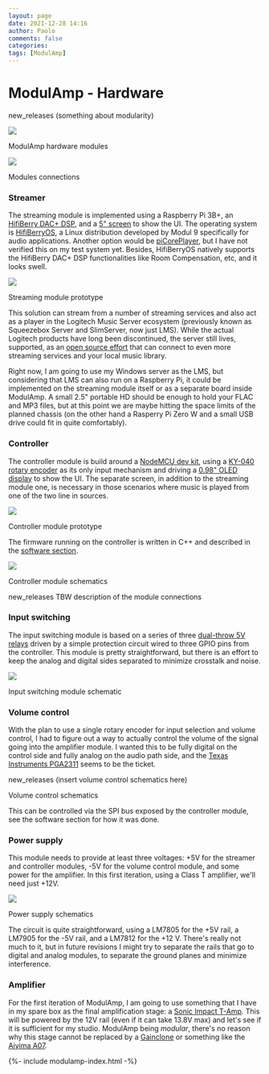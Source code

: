 ```yaml
---
layout: page
date: 2021-12-28 14:16
author: Paolo
comments: false
categories:
tags: [ModulAmp]
---
```

# ModulAmp - Hardware

<span class="material-icons-round">new_releases</span> (something about modularity)

![](high_level_1.0.png)
<figcaption>ModulAmp hardware modules</figcaption>

![](modules_1.0.png)
<figcaption>Modules connections</figcaption>

### Streamer

The streaming module is implemented using a Raspberry Pi 3B+, an [HifiBerry DAC+ DSP](https://www.hifiberry.com/shop/boards/hifiberry-dac-dsp/), and a [5" screen](https://smile.amazon.com/gp/product/B095HQPY5X) to show the UI. The operating system is [HifiBerryOS](https://www.hifiberry.com/hifiberryos/), a Linux distribution developed by Modul 9 specifically for audio applications. Another option would be [piCorePlayer](https://docs.picoreplayer.org/getting-started/), but I have not verified this on my test system yet. Besides, HifiBerryOS natively supports the HifiBerry DAC+ DSP functionalities like Room Compensation, etc, and it looks swell.

![](streamer-1.jpg)
<figcaption>Streaming module prototype</figcaption>

This solution can stream from a number of streaming services and also act as a player in the Logitech Music Server ecosystem (previously known as Squeezebox Server and SlimServer, now just LMS). While the actual Logitech products have long been discontinued, the server still lives, supported, as an [open source effort](https://wiki.slimdevices.com/index.php/Logitech_Media_Server.html) that can connect to even more streaming services and your local music library.

Right now, I am going to use my Windows server as the LMS, but considering that LMS can also run on a Raspberry Pi, it could be implemented on the streaming module itself or as a separate board inside ModulAmp. A small 2.5" portable HD should be enough to hold your FLAC and MP3 files, but at this point we are maybe hitting the space limits of the planned chassis (on the other hand a Rasperry Pi Zero W and a small USB drive could fit in quite comfortably).

### Controller

The controller module is build around a [NodeMCU dev kit](https://smile.amazon.com/AITRIP-NodeMcu-Internet-Development-Micropython/dp/B08B4P9LB7), using a [KY-040 rotary encoder](https://smile.amazon.com/gp/product/B06XQTHDRR) as its only input mechanism and driving a [0.98" OLED display](https://smile.amazon.com/gp/product/B07F3KY8NF) to show the UI. The separate screen, in addition to the streaming module one, is necessary in those scenarios where music is played from one of the two line in sources.

![](controller-1.jpg)
<figcaption>Controller module prototype</figcaption>

The firmware running on the controller is written in C++ and described in the [software section](software.html#controller).

![](controller_schematic_1.0.png)
<figcaption>Controller module schematics</figcaption>

<span class="material-icons-round">new_releases</span> TBW description of the module connections

### Input switching

The input switching module is based on a series of three [dual-throw 5V relays](https://smile.amazon.com/gp/product/B0874MC6D3) driven by a simple protection circuit wired to three GPIO pins from the controller. This module is pretty straightforward, but there is an effort to keep the analog and digital sides separated to minimize crosstalk and noise.

![](input_switching_schematic_1.0.png)
<figcaption>Input switching module schematic</figcaption>

### Volume control

With the plan to use a single rotary encoder for input selection and volume control, I had to figure out a way to actually control the volume of the signal going into the amplifier module. I wanted this to be fully digital on the control side and fully analog on the audio path side, and the [Texas Instruments PGA2311](https://www.ti.com/lit/ds/symlink/pga2311.pdf?ts=1640124937060&ref_url=https%253A%252F%252Fwww.ti.com%252Fproduct%252FPGA2311) seems to be the ticket.

<span class="material-icons-round">new_releases</span> (insert volume control schematics here)
<figcaption>Volume control schematics</figcaption>

This can be controlled via the SPI bus exposed by the controller module, see the software section for how it was done.

### Power supply

This module needs to provide at least three voltages: +5V for the streamer and controller modules, -5V for the volume control module, and some power for the amplifier. In this first iteration, using a Class T amplifier, we'll need just +12V.

![](power_supply_schematic_1.0.png)
<figcaption>Power supply schematics</figcaption>

The circuit is quite straightforward, using a LM7805 for the +5V rail, a LM7905 for the -5V rail, and a LM7812 for the +12 V. There's really not much to it, but in future revisions I might try to separate the rails that go to digital and analog modules, to separate the ground planes and minimize interference.

### Amplifier

For the first iteration of ModulAmp, I am going to use something that I have in my spare box as the final amplification stage: a [Sonic Impact T-Amp](https://www.tnt-audio.com/ampli/t-amp_e.html). This will be powered by the 12V rail (even if it can take 13.8V max) and let's see if it is sufficient for my studio. ModulAmp being _modular_, there's no reason why this stage cannot be replaced by a [Gainclone](https://en.wikipedia.org/wiki/Gainclone) or something like the [Aiyima A07](https://smile.amazon.com/dp/B08CJZGT6H).

{%- include modulamp-index.html -%}
